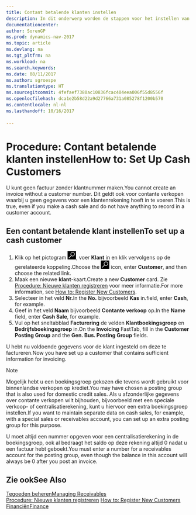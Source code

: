 ```yaml
---
title: Contant betalende klanten instellen
description: In dit onderwerp worden de stappen voor het instellen van klanten die contant betalen beschreven.
documentationcenter: 
author: SorenGP
ms.prod: dynamics-nav-2017
ms.topic: article
ms.devlang: na
ms.tgt_pltfrm: na
ms.workload: na
ms.search.keywords: 
ms.date: 08/11/2017
ms.author: sgroespe
ms.translationtype: HT
ms.sourcegitcommit: 4fefaef7380ac10836fcac404eea006f55d8556f
ms.openlocfilehash: dca1e2b58d22a9d27766a731a085278f1200b570
ms.contentlocale: nl-nl
ms.lasthandoff: 10/16/2017

---
```

# <a name="how-to-set-up-cash-customers"></a><span data-ttu-id="b7bf9-103">Procedure: Contant betalende klanten instellen</span><span class="sxs-lookup"><span data-stu-id="b7bf9-103">How to: Set Up Cash Customers</span></span>
<span data-ttu-id="b7bf9-104">U kunt geen factuur zonder klantnummer maken.</span><span class="sxs-lookup"><span data-stu-id="b7bf9-104">You cannot create an invoice without a customer number.</span></span> <span data-ttu-id="b7bf9-105">Dit geldt ook voor contante verkopen waarbij u geen gegevens voor een klantenrekening hoeft in te voeren.</span><span class="sxs-lookup"><span data-stu-id="b7bf9-105">This is true, even if you make a cash sale and do not have anything to record in a customer account.</span></span>  

## <a name="to-set-up-a-cash-customer"></a><span data-ttu-id="b7bf9-106">Een contant betalende klant instellen</span><span class="sxs-lookup"><span data-stu-id="b7bf9-106">To set up a cash customer</span></span>  
1.  <span data-ttu-id="b7bf9-107">Klik op het pictogram ![Zoeken naar pagina of rapport](media/ui-search/search_small.png "Pictogram Zoeken naar pagina of rapport"), voer **Klant** in en klik vervolgens op de gerelateerde koppeling.</span><span class="sxs-lookup"><span data-stu-id="b7bf9-107">Choose the ![Search for Page or Report](media/ui-search/search_small.png "Search for Page or Report icon") icon, enter **Customer**, and then choose the related link.</span></span>  
2.  <span data-ttu-id="b7bf9-108">Maak een nieuwe **klant**-kaart.</span><span class="sxs-lookup"><span data-stu-id="b7bf9-108">Create a new **Customer** card.</span></span> <span data-ttu-id="b7bf9-109">Zie [Procedure: Nieuwe klanten registreren](sales-how-register-new-customers.md) voor meer informatie.</span><span class="sxs-lookup"><span data-stu-id="b7bf9-109">For more information, see [How to: Register New Customers](sales-how-register-new-customers.md).</span></span>
3.  <span data-ttu-id="b7bf9-110">Selecteer in het veld **Nr.**</span><span class="sxs-lookup"><span data-stu-id="b7bf9-110">In the **No.**</span></span> <span data-ttu-id="b7bf9-111">bijvoorbeeld **Kas** in.</span><span class="sxs-lookup"><span data-stu-id="b7bf9-111">field, enter **Cash**, for example.</span></span>  
4.  <span data-ttu-id="b7bf9-112">Geef in het veld **Naam** bijvoorbeeld **Contante verkoop** op.</span><span class="sxs-lookup"><span data-stu-id="b7bf9-112">In the **Name** field, enter **Cash Sale**, for example.</span></span>  
5.  <span data-ttu-id="b7bf9-113">Vul op het sneltabblad **Facturering** de velden **Klantboekingsgroep** en **Bedrijfsboekingsgroep** in.</span><span class="sxs-lookup"><span data-stu-id="b7bf9-113">On the **Invoicing** FastTab, fill in the **Customer Posting Group** and the **Gen. Bus. Posting Group** fields.</span></span>  

 <span data-ttu-id="b7bf9-114">U hebt nu voldoende gegevens voor de klant ingesteld om deze te factureren.</span><span class="sxs-lookup"><span data-stu-id="b7bf9-114">Now you have set up a customer that contains sufficient information for invoicing.</span></span>  

> [!NOTE]  
>  <span data-ttu-id="b7bf9-115">Mogelijk hebt u een boekingsgroep gekozen die tevens wordt gebruikt voor binnenlandse verkopen op krediet.</span><span class="sxs-lookup"><span data-stu-id="b7bf9-115">You may have chosen a posting group that is also used for domestic credit sales.</span></span> <span data-ttu-id="b7bf9-116">Als u afzonderlijke gegevens over contante verkopen wilt bijhouden, bijvoorbeeld met een speciale verkoop- of centralisatierekening, kunt u hiervoor een extra boekingsgroep instellen.</span><span class="sxs-lookup"><span data-stu-id="b7bf9-116">If you want to maintain separate data on cash sales, for example, with a special sales or receivables account, you can set up an extra posting group for this purpose.</span></span>  
>   
>  <span data-ttu-id="b7bf9-117">U moet altijd een nummer opgeven voor een centralisatierekening in de boekingsgroep, ook al bedraagt het saldo op deze rekening altijd 0 nadat u een factuur hebt geboekt.</span><span class="sxs-lookup"><span data-stu-id="b7bf9-117">You must enter a number for a receivables account for the posting group, even though the balance in this account will always be 0 after you post an invoice.</span></span>  

## <a name="see-also"></a><span data-ttu-id="b7bf9-118">Zie ook</span><span class="sxs-lookup"><span data-stu-id="b7bf9-118">See Also</span></span>
[<span data-ttu-id="b7bf9-119">Tegoeden beheren</span><span class="sxs-lookup"><span data-stu-id="b7bf9-119">Managing Receivables</span></span>](receivables-manage-receivables.md)  
<span data-ttu-id="b7bf9-120">[Procedure: Nieuwe klanten registreren](sales-how-register-new-customers.md)  </span><span class="sxs-lookup"><span data-stu-id="b7bf9-120">[How to: Register New Customers](sales-how-register-new-customers.md)  </span></span>  
[<span data-ttu-id="b7bf9-121">Financiën</span><span class="sxs-lookup"><span data-stu-id="b7bf9-121">Finance</span></span>](finance.md)  


